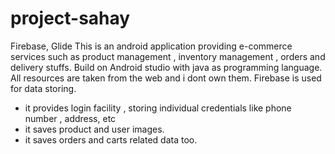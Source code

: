 # project-sahay
Firebase, Glide
This is an android application providing e-commerce services such as product management , inventory management , orders and delivery stuffs.
Build on Android studio with java as programming language.
All resources are taken from the web and i dont own them.
Firebase is used for data storing.
 - it provides login facility , storing individual credentials like phone number , address, etc
 - it saves product and user images.
 - it saves orders and carts related data too.
